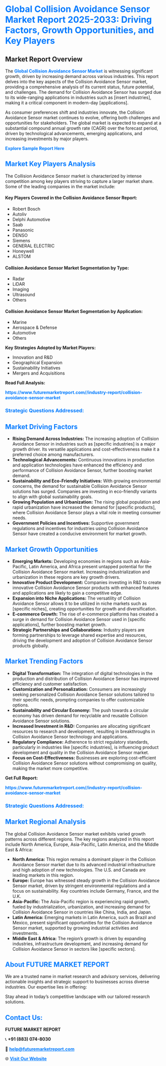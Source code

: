 <h1 style="color: #007BFF;">Global Collision Avoidance Sensor Market Report 2025-2033: Driving Factors, Growth Opportunities, and Key Players</h1>

<section id="overview">
<h2>Market Report Overview</h2>
<p>The <a href="https://www.futuremarketreport.com//industry-report/collision-avoidance-sensor-market" style="color: #007BFF; text-decoration: none;"><strong>Global Collision Avoidance Sensor Market</strong></a> is witnessing significant growth, driven by increasing demand across various industries. This report delves into the key aspects of the Collision Avoidance Sensor market, providing a comprehensive analysis of its current status, future potential, and challenges. The demand for Collision Avoidance Sensor has surged due to its wide-ranging applications in industries such as [insert industries], making it a critical component in modern-day [applications].</p>
<p>As consumer preferences shift and industries innovate, the Collision Avoidance Sensor market continues to evolve, offering both challenges and opportunities for stakeholders. The global market is expected to expand at a substantial compound annual growth rate (CAGR) over the forecast period, driven by technological advancements, emerging applications, and increasing investments by major players.</p>
</section>

<section id="overview">
<p><a href="https://www.futuremarketreport.com//request-sample/reportId=81390" style="color: #007BFF; text-decoration: none;"><strong>Explore Sample Report Here</strong></a></p>
</section>

<section id="key-players">
<h2 style="color: #007BFF;">Market Key Players Analysis</h2>
<p>The Collision Avoidance Sensor market is characterized by intense competition among key players striving to capture a larger market share. Some of the leading companies in the market include:</p>
<h4>Key Players Covered in the Collision Avoidance Sensor Report:</h4>
<ul><li>Robert Bosch</li><li>Autoliv</li><li>Delphi Automotive</li><li>Saab</li><li>Panasonic</li><li>DENSO</li><li>Siemens</li><li>GENERAL ELECTRIC</li><li>Honeywell</li><li>ALSTOM</li></ul>
<h4>Collision Avoidance Sensor Market Segmentation by Type:</h4>
<ul><li>Radar</li><li>LiDAR</li><li>Imaging</li><li>Ultrasound</li><li>Others</li></ul>

<h4>Collision Avoidance Sensor Market Segmentation by Application:</h4>
<ul><li>Marine</li><li>Aerospace &amp; Defense</li><li>Automotive</li><li>Others</li></ul>
<p><strong>Key Strategies Adopted by Market Players:</strong></p>
<ul>
<li>Innovation and R&D</li>
<li>Geographical Expansion</li>
<li>Sustainability Initiatives</li>
<li>Mergers and Acquisitions</li>
</ul>
</section>

<section>
<p><strong>Read Full Analysis: </strong></p><a href="https://www.futuremarketreport.com//industry-report/collision-avoidance-sensor-market" style="color: #007BFF; text-decoration: none;"><strong>https://www.futuremarketreport.com//industry-report/collision-avoidance-sensor-market</strong></a>
<h3 style="color: #007BFF;">Strategic Questions Addressed:</h3>
</section>

<section id="driving-factors">
<h2 style="color: #007BFF;">Market Driving Factors</h2>
<ul>
<li><strong>Rising Demand Across Industries:</strong> The increasing adoption of Collision Avoidance Sensor in industries such as [specific industries] is a major growth driver. Its versatile applications and cost-effectiveness make it a preferred choice among manufacturers.</li>
<li><strong>Technological Advancements:</strong> Continuous innovations in production and application technologies have enhanced the efficiency and performance of Collision Avoidance Sensor, further boosting market demand.</li>
<li><strong>Sustainability and Eco-Friendly Initiatives:</strong> With growing environmental concerns, the demand for sustainable Collision Avoidance Sensor solutions has surged. Companies are investing in eco-friendly variants to align with global sustainability goals.</li>
<li><strong>Growing Population and Urbanization:</strong> The rising global population and rapid urbanization have increased the demand for [specific products], where Collision Avoidance Sensor plays a vital role in meeting consumer needs.</li>
<li><strong>Government Policies and Incentives:</strong> Supportive government regulations and incentives for industries using Collision Avoidance Sensor have created a conducive environment for market growth.</li>
</ul>
</section>

<section id="growth-opportunities">
<h2 style="color: #007BFF;">Market Growth Opportunities</h2>
<ul>
<li><strong>Emerging Markets:</strong> Developing economies in regions such as Asia-Pacific, Latin America, and Africa present untapped potential for the Collision Avoidance Sensor market. Increasing industrialization and urbanization in these regions are key growth drivers.</li>
<li><strong>Innovative Product Development:</strong> Companies investing in R&D to create innovative Collision Avoidance Sensor products with enhanced features and applications are likely to gain a competitive edge.</li>
<li><strong>Expansion into Niche Applications:</strong> The versatility of Collision Avoidance Sensor allows it to be utilized in niche markets such as [specific niches], creating opportunities for growth and diversification.</li>
<li><strong>E-commerce Growth:</strong> The rise of e-commerce platforms has created a surge in demand for Collision Avoidance Sensor used in [specific applications], further boosting market growth.</li>
<li><strong>Strategic Partnerships and Collaborations:</strong> Industry players are forming partnerships to leverage shared expertise and resources, driving the development and adoption of Collision Avoidance Sensor products globally.</li>
</ul>
</section>

<section id="trending-factors">
<h2 style="color: #007BFF;">Market Trending Factors</h2>
<ul>
<li><strong>Digital Transformation:</strong> The integration of digital technologies in the production and distribution of Collision Avoidance Sensor has improved efficiency and customer satisfaction.</li>
<li><strong>Customization and Personalization:</strong> Consumers are increasingly seeking personalized Collision Avoidance Sensor solutions tailored to their specific needs, prompting companies to offer customizable options.</li>
<li><strong>Sustainability and Circular Economy:</strong> The push towards a circular economy has driven demand for recyclable and reusable Collision Avoidance Sensor solutions.</li>
<li><strong>Increased Investment in R&D:</strong> Companies are allocating significant resources to research and development, resulting in breakthroughs in Collision Avoidance Sensor technology and applications.</li>
<li><strong>Regulatory Compliance:</strong> Adherence to strict regulatory standards, particularly in industries like [specific industries], is influencing product development and quality in the Collision Avoidance Sensor market.</li>
<li><strong>Focus on Cost-Effectiveness:</strong> Businesses are exploring cost-efficient Collision Avoidance Sensor solutions without compromising on quality, making the market more competitive.</li>
</ul>
</section>

<section>
<p><strong>Get Full Report: </strong></p><a href="https://www.futuremarketreport.com//industry-report/collision-avoidance-sensor-market" style="color: #007BFF; text-decoration: none;"><strong>https://www.futuremarketreport.com//industry-report/collision-avoidance-sensor-market</strong></a>
<h3 style="color: #007BFF;">Strategic Questions Addressed:</h3>
</section>


<section id="regional-analysis">
<h2 style="color: #007BFF;">Market Regional Analysis</h2>
<p>The global Collision Avoidance Sensor market exhibits varied growth patterns across different regions. The key regions analyzed in this report include North America, Europe, Asia-Pacific, Latin America, and the Middle East & Africa:</p>
<ul>
<li><strong>North America:</strong> This region remains a dominant player in the Collision Avoidance Sensor market due to its advanced industrial infrastructure and high adoption of new technologies. The U.S. and Canada are leading markets in this region.</li>
<li><strong>Europe:</strong> Europe has witnessed steady growth in the Collision Avoidance Sensor market, driven by stringent environmental regulations and a focus on sustainability. Key countries include Germany, France, and the U.K.</li>
<li><strong>Asia-Pacific:</strong> The Asia-Pacific region is experiencing rapid growth, fueled by industrialization, urbanization, and increasing demand for Collision Avoidance Sensor in countries like China, India, and Japan.</li>
<li><strong>Latin America:</strong> Emerging markets in Latin America, such as Brazil and Mexico, present significant opportunities for the Collision Avoidance Sensor market, supported by growing industrial activities and investments.</li>
<li><strong>Middle East & Africa:</strong> The region’s growth is driven by expanding industries, infrastructure development, and increasing demand for Collision Avoidance Sensor in sectors like [specific sectors].</li>
</ul>
</section>

<footer>
<h2 style="color: #007BFF;">About FUTURE MARKET REPORT</h2>
<p>We are a trusted name in market research and advisory services, delivering actionable insights and strategic support to businesses across diverse industries. Our expertise lies in offering:</p>

<p>Stay ahead in today’s competitive landscape with our tailored research solutions.</p>

<h2 style="color: #007BFF;">Contact Us:</h2>
<p><strong>FUTURE MARKET REPORT</strong></p>
<p>📞 <strong>+91 (883) 074-8030</strong></p>
<p>📧 <strong><a href="mailto:help@futuremarketreport.com" style="color: #007BFF;">help@futuremarketreport.com</a></strong></p>
<p>🌐 <strong><a href="https://www.futuremarketreport.com/" style="color: #007BFF;">Visit Our Website</a></strong></p>
</footer>